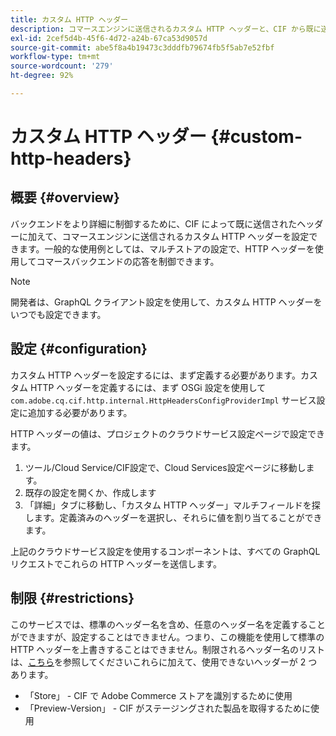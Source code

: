 ```yaml
---
title: カスタム HTTP ヘッダー
description: コマースエンジンに送信されるカスタム HTTP ヘッダーと、CIF から既に送信されたヘッダーを設定する方法について説明します。
exl-id: 2cef5d4b-45f6-4d72-a24b-67ca53d9057d
source-git-commit: abe5f8a4b19473c3dddfb79674fb5f5ab7e52fbf
workflow-type: tm+mt
source-wordcount: '279'
ht-degree: 92%

---
```


# カスタム HTTP ヘッダー {#custom-http-headers}

## 概要 {#overview}

バックエンドをより詳細に制御するために、CIF によって既に送信されたヘッダーに加えて、コマースエンジンに送信されるカスタム HTTP ヘッダーを設定できます。一般的な使用例としては、マルチストアの設定で、HTTP ヘッダーを使用してコマースバックエンドの応答を制御できます。

>[!NOTE]
>
>開発者は、GraphQL クライアント設定を使用して、カスタム HTTP ヘッダーをいつでも設定できます。
>

## 設定 {#configuration}

カスタム HTTP ヘッダーを設定するには、まず定義する必要があります。カスタム HTTP ヘッダーを定義するには、まず OSGi 設定を使用して `com.adobe.cq.cif.http.internal.HttpHeadersConfigProviderImpl` サービス設定に追加する必要があります。

HTTP ヘッダーの値は、プロジェクトのクラウドサービス設定ページで設定できます。

1. ツール/Cloud Service/CIF設定で、Cloud Services設定ページに移動します。
1. 既存の設定を開くか、作成します
1. 「詳細」タブに移動し、「カスタム HTTP ヘッダー」マルチフィールドを探します。定義済みのヘッダーを選択し、それらに値を割り当てることができます。

上記のクラウドサービス設定を使用するコンポーネントは、すべての GraphQL リクエストでこれらの HTTP ヘッダーを送信します。

## 制限 {#restrictions}

このサービスでは、標準のヘッダー名を含め、任意のヘッダー名を定義することができますが、設定することはできません。つまり、この機能を使用して標準の HTTP ヘッダーを上書きすることはできません。制限されるヘッダー名のリストは、[こちら](https://developer.mozilla.org/ja/docs/Web/HTTP/Headers)を参照してくださいこれらに加えて、使用できないヘッダーが 2 つあります。

* 「Store」 - CIF で Adobe Commerce ストアを識別するために使用
* 「Preview-Version」 - CIF がステージングされた製品を取得するために使用
